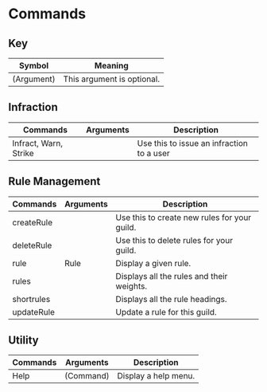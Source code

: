 # Commands

## Key
| Symbol     | Meaning                    |
| ---------- | -------------------------- |
| (Argument) | This argument is optional. |

## Infraction
| Commands              | Arguments | Description                               |
| --------------------- | --------- | ----------------------------------------- |
| Infract, Warn, Strike | <none>    | Use this to issue an infraction to a user |

## Rule Management
| Commands   | Arguments | Description                                  |
| ---------- | --------- | -------------------------------------------- |
| createRule | <none>    | Use this to create new rules for your guild. |
| deleteRule | <none>    | Use this to delete rules for your guild.     |
| rule       | Rule      | Display a given rule.                        |
| rules      | <none>    | Displays all the rules and their weights.    |
| shortrules | <none>    | Displays all the rule headings.              |
| updateRule | <none>    | Update a rule for this guild.                |

## Utility
| Commands | Arguments | Description          |
| -------- | --------- | -------------------- |
| Help     | (Command) | Display a help menu. |

